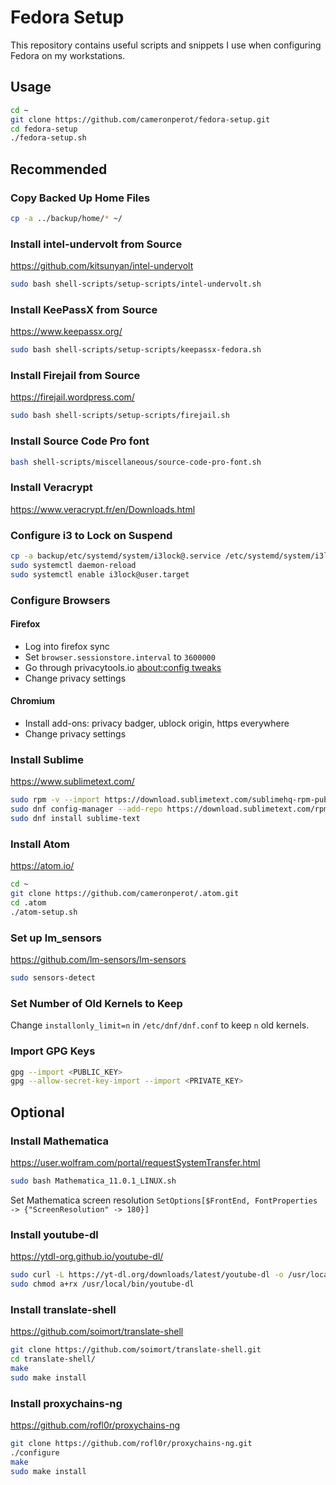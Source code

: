 # Fedora Setup
This repository contains useful scripts and snippets I use when configuring Fedora on my workstations.

## Usage
```bash
cd ~
git clone https://github.com/cameronperot/fedora-setup.git
cd fedora-setup
./fedora-setup.sh
```

## Recommended

### Copy Backed Up Home Files
```bash
cp -a ../backup/home/* ~/
```

### Install intel-undervolt from Source
https://github.com/kitsunyan/intel-undervolt
```bash
sudo bash shell-scripts/setup-scripts/intel-undervolt.sh
```

### Install KeePassX from Source
https://www.keepassx.org/
```bash
sudo bash shell-scripts/setup-scripts/keepassx-fedora.sh
```

### Install Firejail from Source
https://firejail.wordpress.com/
```bash
sudo bash shell-scripts/setup-scripts/firejail.sh
```

### Install Source Code Pro font
```bash
bash shell-scripts/miscellaneous/source-code-pro-font.sh
```

### Install Veracrypt
https://www.veracrypt.fr/en/Downloads.html

### Configure i3 to Lock on Suspend
```bash
cp -a backup/etc/systemd/system/i3lock@.service /etc/systemd/system/i3lock@.service
sudo systemctl daemon-reload
sudo systemctl enable i3lock@user.target
```

### Configure Browsers

#### Firefox
* Log into firefox sync
* Set `browser.sessionstore.interval` to `3600000`
* Go through privacytools.io [about:config tweaks](https://www.privacytools.io/browsers/#about_config)
* Change privacy settings

#### Chromium
* Install add-ons: privacy badger, ublock origin, https everywhere
* Change privacy settings

### Install Sublime
https://www.sublimetext.com/
```bash
sudo rpm -v --import https://download.sublimetext.com/sublimehq-rpm-pub.gpg
sudo dnf config-manager --add-repo https://download.sublimetext.com/rpm/stable/x86_64/sublime-text.repo
sudo dnf install sublime-text
```

### Install Atom
https://atom.io/
```bash
cd ~
git clone https://github.com/cameronperot/.atom.git
cd .atom
./atom-setup.sh
```

### Set up lm_sensors
https://github.com/lm-sensors/lm-sensors
```bash
sudo sensors-detect
```

### Set Number of Old Kernels to Keep
Change `installonly_limit=n` in `/etc/dnf/dnf.conf` to keep `n` old kernels.

### Import GPG Keys
```bash
gpg --import <PUBLIC_KEY>
gpg --allow-secret-key-import --import <PRIVATE_KEY>
```

## Optional

### Install Mathematica
https://user.wolfram.com/portal/requestSystemTransfer.html
```bash
sudo bash Mathematica_11.0.1_LINUX.sh
```
Set Mathematica screen resolution `SetOptions[$FrontEnd, FontProperties -> {"ScreenResolution" -> 180}]`

### Install youtube-dl
https://ytdl-org.github.io/youtube-dl/
```bash
sudo curl -L https://yt-dl.org/downloads/latest/youtube-dl -o /usr/local/bin/youtube-dl
sudo chmod a+rx /usr/local/bin/youtube-dl
```

### Install translate-shell
https://github.com/soimort/translate-shell
```bash
git clone https://github.com/soimort/translate-shell.git
cd translate-shell/
make
sudo make install
```

### Install proxychains-ng
https://github.com/rofl0r/proxychains-ng
```bash
git clone https://github.com/rofl0r/proxychains-ng.git
./configure
make
sudo make install
```

